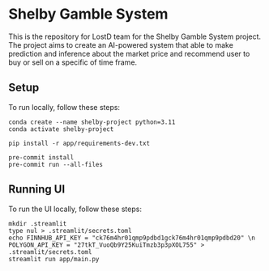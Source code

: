 # Shelby Gamble System

This is the repository for LostD team for the Shelby Gamble System project. The project aims to create an AI-powered system that able to make prediction and inference about the market price and recommend user to buy or sell on a specific of time frame.

## Setup
To run locally, follow these steps:
```
conda create --name shelby-project python=3.11
conda activate shelby-project

pip install -r app/requirements-dev.txt

pre-commit install
pre-commit run --all-files
```

## Running UI
To run the UI locally, follow these steps:
```
mkdir .streamlit
type nul > .streamlit/secrets.toml
echo FINNHUB_API_KEY = "ck76m4hr01qmp9pdbd1gck76m4hr01qmp9pdbd20" \n POLYGON_API_KEY = "27tkT_VuoQb9Y25KuiTmzb3p3pXOL755" > .streamlit/secrets.toml
streamlit run app/main.py
```

